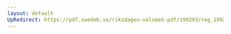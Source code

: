 ```yaml
---
layout: default
UpRedirect: https://pdf.swedeb.se/riksdagen-volumeG-pdf/199293/reg_199293/reg_199293_0382.pdf
---
```

